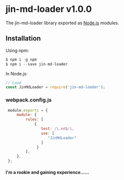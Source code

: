 # jin-md-loader v1.0.0

The jin-md-loader library exported as [Node.js](https://nodejs.org/) modules.

## Installation

Using npm:

```js
$ npm i -g npm
$ npm i --save jin-md-loader
```

In Node.js:

```js
// Load
const JinMdLoader = require('jin-md-loader');
```

### webpack.config.js

```js
 module.exports = {  
     module: {    
         rules: [      
             {
                test: /\.md$/i,
                use: [
                   "JinMdLoader"
                ]
              }   
         ],  
     }, 
 };
```



#### **I'm a rookie and gaining experience**......

